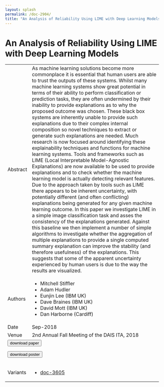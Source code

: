```yaml
---
layout: splash
permalink: /doc-2904/
title: "An Analysis of Reliability Using LIME with Deep Learning Models"
---
```


# An Analysis of Reliability Using LIME with Deep Learning Models

<table>
    <tbody>
    <tr>
        <td>Abstract</td>
        <td>As machine learning solutions become more commonplace it is essential that human users are able to trust the outputs of these systems. Whilst many machine learning systems show great potential in terms of their ability to perform classification or prediction tasks, they are often undermined by their inability to provide explanations as to why the proposed outcome was chosen. These black box systems are inherently unable to provide such explanations due to their complex internal composition so novel techniques to extract or generate such explanations are needed. Much research is now focused around identifying these explainability techniques and functions for machine learning systems. Tools and frameworks such as LIME (Local Interpretable Model-Agnostic Explanations) are now available to be used to provide explanations and to check whether the machine learning model is actually detecting relevant features. Due to the approach taken by tools such as LIME there appears to be inherent uncertainty, with potentially different (and often conflicting) explanations being generated for any given machine learning outcome. In this paper we investigate LIME in a simple image classification task and asses the consistency of the explanations generated. Against this baseline we then implement a number of simple algorithms to investigate whether the aggregation of multiple explanations to provide a single computed summary explanation can improve the stability (and therefore usefulness) of the explanations. This suggests that some of the apparent uncertainty experienced by human users is due to the way the results are visualized.</td>
    </tr>
    <tr>
        <td>Authors</td>
        <td>
            <ul>
                <li>Mitchell Stiffler</li>
                <li>Adam Hudler</li>
                <li>Eunjin Lee (IBM UK)</li>
                <li>Dave Braines (IBM UK)</li>
                <li>David Mott (IBM UK)</li>
                <li>Dan Harborne (Cardiff)</li>
            </ul>
        </td>
    </tr>
    <tr>
        <td>Date</td>
        <td>Sep-2018</td>
    </tr>
    <tr>
        <td>Venue</td>
        <td>2nd Annual Fall Meeting of the DAIS ITA, 2018</td>
    </tr>
        <tr>
            <td colspan="2">
                <form method="get" action="https://dais-ita.org/sites/default/files/2534.pdf">
                    <button type="submit">download paper</button>
                </form>
                <form method="get" action="https://dais-ita.org/sites/default/files/2534-poster.pdf">
                    <button type="submit">download poster</button>
                </form>
            </td>
        </tr>
        <tr>
            <td>Variants</td>
            <td>
                <ul>
                    <li><a href="\doc-3605\">doc-3605</a></li>
                </ul>
            </td>
        </tr>
    </tbody>
</table>
